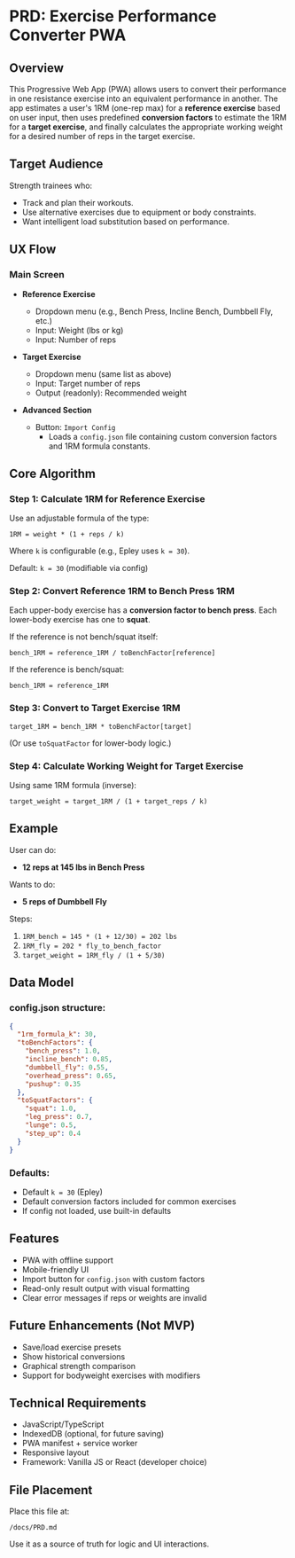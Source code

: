 # PRD: Exercise Performance Converter PWA

## Overview

This Progressive Web App (PWA) allows users to convert their performance in one resistance exercise into an equivalent performance in another. The app estimates a user's 1RM (one-rep max) for a **reference exercise** based on user input, then uses predefined **conversion factors** to estimate the 1RM for a **target exercise**, and finally calculates the appropriate working weight for a desired number of reps in the target exercise.

## Target Audience

Strength trainees who:
- Track and plan their workouts.
- Use alternative exercises due to equipment or body constraints.
- Want intelligent load substitution based on performance.

## UX Flow

### Main Screen

- **Reference Exercise**
  - Dropdown menu (e.g., Bench Press, Incline Bench, Dumbbell Fly, etc.)
  - Input: Weight (lbs or kg)
  - Input: Number of reps

- **Target Exercise**
  - Dropdown menu (same list as above)
  - Input: Target number of reps
  - Output (readonly): Recommended weight

- **Advanced Section**
  - Button: `Import Config`
    - Loads a `config.json` file containing custom conversion factors and 1RM formula constants.

## Core Algorithm

### Step 1: Calculate 1RM for Reference Exercise

Use an adjustable formula of the type:

```
1RM = weight * (1 + reps / k)
```

Where `k` is configurable (e.g., Epley uses `k = 30`).

Default: `k = 30` (modifiable via config)

### Step 2: Convert Reference 1RM to Bench Press 1RM

Each upper-body exercise has a **conversion factor to bench press**. Each lower-body exercise has one to **squat**.

If the reference is not bench/squat itself:
```
bench_1RM = reference_1RM / toBenchFactor[reference]
```

If the reference is bench/squat:
```
bench_1RM = reference_1RM
```

### Step 3: Convert to Target Exercise 1RM

```
target_1RM = bench_1RM * toBenchFactor[target]
```

(Or use `toSquatFactor` for lower-body logic.)

### Step 4: Calculate Working Weight for Target Exercise

Using same 1RM formula (inverse):

```
target_weight = target_1RM / (1 + target_reps / k)
```

## Example

User can do:
- **12 reps at 145 lbs in Bench Press**

Wants to do:
- **5 reps of Dumbbell Fly**

Steps:
1. `1RM_bench = 145 * (1 + 12/30) = 202 lbs`
2. `1RM_fly = 202 * fly_to_bench_factor`
3. `target_weight = 1RM_fly / (1 + 5/30)`

## Data Model

### config.json structure:

```json
{
  "1rm_formula_k": 30,
  "toBenchFactors": {
    "bench_press": 1.0,
    "incline_bench": 0.85,
    "dumbbell_fly": 0.55,
    "overhead_press": 0.65,
    "pushup": 0.35
  },
  "toSquatFactors": {
    "squat": 1.0,
    "leg_press": 0.7,
    "lunge": 0.5,
    "step_up": 0.4
  }
}
```

### Defaults:
- Default `k = 30` (Epley)
- Default conversion factors included for common exercises
- If config not loaded, use built-in defaults

## Features

- PWA with offline support
- Mobile-friendly UI
- Import button for `config.json` with custom factors
- Read-only result output with visual formatting
- Clear error messages if reps or weights are invalid

## Future Enhancements (Not MVP)

- Save/load exercise presets
- Show historical conversions
- Graphical strength comparison
- Support for bodyweight exercises with modifiers

## Technical Requirements

- JavaScript/TypeScript
- IndexedDB (optional, for future saving)
- PWA manifest + service worker
- Responsive layout
- Framework: Vanilla JS or React (developer choice)

## File Placement

Place this file at:
```
/docs/PRD.md
```

Use it as a source of truth for logic and UI interactions.
